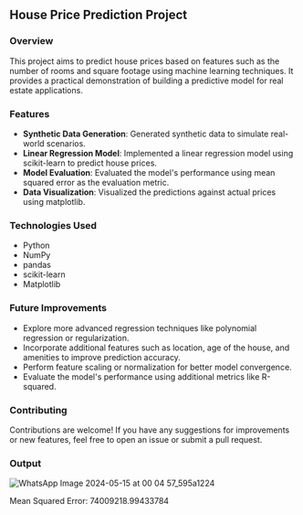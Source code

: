 
## House Price Prediction Project

### Overview
This project aims to predict house prices based on features such as the number of rooms and square footage using machine learning techniques. It provides a practical demonstration of building a predictive model for real estate applications.

### Features
- **Synthetic Data Generation**: Generated synthetic data to simulate real-world scenarios.
- **Linear Regression Model**: Implemented a linear regression model using scikit-learn to predict house prices.
- **Model Evaluation**: Evaluated the model's performance using mean squared error as the evaluation metric.
- **Data Visualization**: Visualized the predictions against actual prices using matplotlib.

### Technologies Used
- Python
- NumPy
- pandas
- scikit-learn
- Matplotlib

### Future Improvements
- Explore more advanced regression techniques like polynomial regression or regularization.
- Incorporate additional features such as location, age of the house, and amenities to improve prediction accuracy.
- Perform feature scaling or normalization for better model convergence.
- Evaluate the model's performance using additional metrics like R-squared.


### Contributing
Contributions are welcome! If you have any suggestions for improvements or new features, feel free to open an issue or submit a pull request.

### Output

![WhatsApp Image 2024-05-15 at 00 04 57_595a1224](https://github.com/kunalakrishna12/Creating-a-House-Price-Prediction-Application/assets/64822404/dc19ee71-9a0f-48d0-aa25-61b1a184fede)

Mean Squared Error: 74009218.99433784
